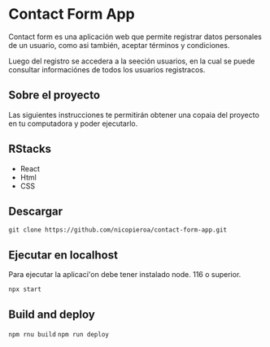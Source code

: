 # Contact Form App

Contact form es una aplicación web que permite registrar datos personales de un usuario, como asi también, aceptar términos y condiciones.

Luego del registro se accedera a la seeción usuarios, en la cual se puede consultar informaciónes de todos los usuarios registracos.

## Sobre el proyecto

Las siguientes instrucciones te permitirán obtener una copaia del proyecto en tu computadora y poder ejecutarlo.

## RStacks

- React
- Html
- CSS

## Descargar

`git clone https://github.com/nicopieroa/contact-form-app.git`

## Ejecutar en localhost

Para ejecutar la aplicaci'on debe tener instalado node. 116 o superior.

`npx start`

## Build and deploy

`npm rnu build`
`npm run deploy`
